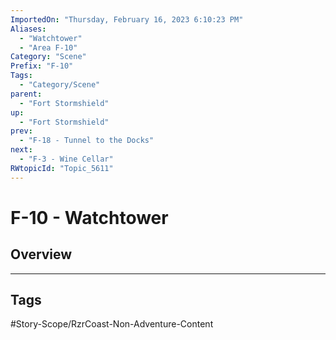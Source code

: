 ```yaml
---
ImportedOn: "Thursday, February 16, 2023 6:10:23 PM"
Aliases:
  - "Watchtower"
  - "Area F-10"
Category: "Scene"
Prefix: "F-10"
Tags:
  - "Category/Scene"
parent:
  - "Fort Stormshield"
up:
  - "Fort Stormshield"
prev:
  - "F-18 - Tunnel to the Docks"
next:
  - "F-3 - Wine Cellar"
RWtopicId: "Topic_5611"
---
```

# F-10 - Watchtower
## Overview

---
## Tags
#Story-Scope/RzrCoast-Non-Adventure-Content

